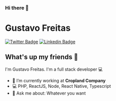 ### Hi there 👋

<!--
**freitasgustavos/freitasgustavos** is a ✨ _special_ ✨ repository because its `README.md` (this file) appears on your GitHub profile.

Here are some ideas to get you started:

- 🔭 I’m currently working on ...
- 🌱 I’m currently learning ...
- 👯 I’m looking to collaborate on ...
- 🤔 I’m looking for help with ...
- 💬 Ask me about ...
- 📫 How to reach me: ...
- 😄 Pronouns: ...
- ⚡ Fun fact: ...
-->


# Gustavo Freitas 
[![Twitter Badge](https://img.shields.io/badge/-@freitasgustavos-1ca0f1?style=flat-square&labelColor=1ca0f1&logo=twitter&logoColor=white&link=https://twitter.com/freitasgustavos)](https://twitter.com/freitasgustavos) [![Linkedin Badge](https://img.shields.io/badge/-Gustavo_Freitas-blue?style=flat-square&logo=Linkedin&logoColor=white&link=https://www.linkedin.com/in/freitasgustavos/)](https://www.linkedin.com/in/freitasgustavos/) 

## What's up my friends 👋
I'm Gustavo Freitas.
I'm a full stack developer :computer:

- :brain:   I’m currently working at **Cropland Company**
- :computer:   PHP, ReactJS, Node, React Native, Typescript
- 💬   Ask me about: Whatever you want
